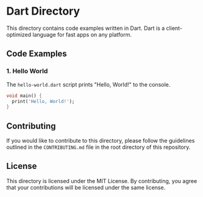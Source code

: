 # Dart Directory

This directory contains code examples written in Dart. Dart is a client-optimized language for fast apps on any platform.

## Code Examples

### 1. Hello World

The `hello-world.dart` script prints "Hello, World!" to the console.

```dart
void main() {
  print('Hello, World!');
}
```

## Contributing

If you would like to contribute to this directory, please follow the guidelines outlined in the `CONTRIBUTING.md` file in the root directory of this repository.

## License

This directory is licensed under the MIT License. By contributing, you agree that your contributions will be licensed under the same license.
